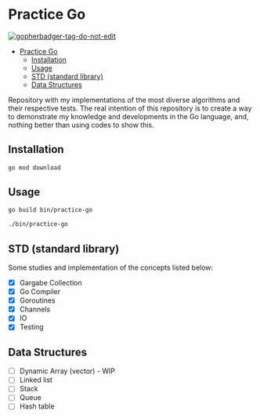 
# Practice Go
<a href='https://github.com/jpoles1/gopherbadger' target='_blank'>![gopherbadger-tag-do-not-edit](https://img.shields.io/badge/Go%20Coverage-67%25-brightgreen.svg?longCache=true&style=flat)</a>

- [Practice Go](#practice-go)
  - [Installation](#installation)
  - [Usage](#usage)
  - [STD (standard library)](#std-standard-library)
  - [Data Structures](#data-structures)


Repository with my implementations of the most diverse algorithms and their respective tests. The real intention of this repository is to create a way to demonstrate my knowledge and developments in the Go language, and, nothing better than using codes to show this.

## Installation

```bash
go mod download
```

## Usage

```bash
go build bin/practice-go

./bin/practice-go
```
## STD (standard library)

Some studies and implementation of the concepts listed below:

- [x] Gargabe Collection
- [x] Go Compiler
- [x] Goroutines
- [x] Channels
- [x] IO
- [x] Testing

## Data Structures

- [ ] Dynamic Array (vector) - WIP
- [ ] Linked list
- [ ] Stack
- [ ] Queue
- [ ] Hash table